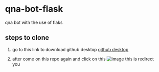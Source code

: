 # qna-bot-flask
 qna bot with the use of flaks

## steps to clone

1. go to this link to download github desktop [github desktop](https://desktop.github.com/download/)

2. after come on this repo again and click on this 
 ![image](https://github.com/user-attachments/assets/e630c20e-d497-4275-a82a-1b0f8b30b17c)
this is redirect you 


